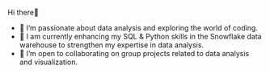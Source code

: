 Hi there👋 
- 👀 I’m passionate about data analysis and exploring the world of coding.
- 🌱  I am currently enhancing my SQL & Python skills in the Snowflake data warehouse to strengthen my expertise in data analysis.
- 💞️ I’m open to collaborating on group projects related to data analysis and visualization.
  
<!---
tonyvicta/tonyvicta is a ✨ special ✨ repository because its `README.md` (this file) appears on your GitHub profile.
You can click the Preview link to take a look at your changes.
--->
